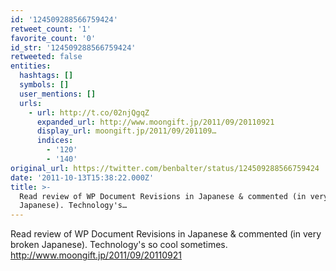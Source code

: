 ```yaml
---
id: '124509288566759424'
retweet_count: '1'
favorite_count: '0'
id_str: '124509288566759424'
retweeted: false
entities:
  hashtags: []
  symbols: []
  user_mentions: []
  urls:
    - url: http://t.co/02njQgqZ
      expanded_url: http://www.moongift.jp/2011/09/20110921
      display_url: moongift.jp/2011/09/201109…
      indices:
        - '120'
        - '140'
original_url: https://twitter.com/benbalter/status/124509288566759424
date: '2011-10-13T15:38:22.000Z'
title: >-
  Read review of WP Document Revisions in Japanese & commented (in very broken
  Japanese). Technology's…
---
```


Read review of WP Document Revisions in Japanese & commented (in very broken Japanese). Technology's so cool sometimes. http://www.moongift.jp/2011/09/20110921